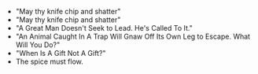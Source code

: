 * "May thy knife chip and shatter"
* "May thy knife chip and shatter"
* "A Great Man Doesn't Seek to Lead. He's Called To It."
* "An Animal Caught In A Trap Will Gnaw Off Its Own Leg to Escape. What Will You Do?"
* "When Is A Gift Not A Gift?"
* The spice must flow.
